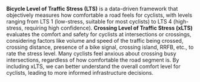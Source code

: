 **Bicycle Level of Traffic Stress (LTS)** is a data-driven framework that objectively measures how comfortable a road feels for cyclists, with levels ranging from LTS 1 (low-stress, suitable for most cyclists) to LTS 4 (high-stress, requiring high confidence). **Crossing Level of Traffic Stress (xLTS)** evaluates the comfort and safety for cyclists at intersections or crossings, considering factors like volume and speed of the traffic being crossed, crossing distance, presence of a bike signal, crossing island, RRFB, etc., to rate the stress level. Many cyclists feel anxious about crossing busy intersections, regardless of how comfortable the road segment is. By including xLTS, we can better understand the overall comfort level for cyclists, leading to more informed infrastructure decisions.

